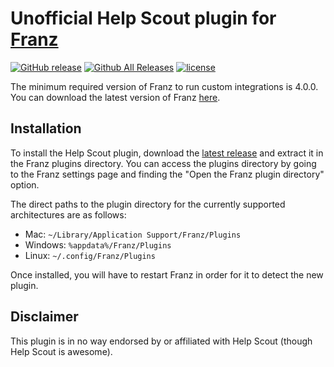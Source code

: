 # Unofficial Help Scout plugin for [Franz](http://meetfranz.com/)

[![GitHub release](https://img.shields.io/github/release/Section214/franz-help-scout.svg)](https://github.com/Section214/franz-help-scout/releases/latest)
[![Github All Releases](https://img.shields.io/github/downloads/Section214/franz-help-scout/total.svg)](https://github.com/Section214/franz-help-scout/releases/latest)
[![license](https://img.shields.io/github/license/Section214/franz-help-scout.svg)](https://github.com/Section214/franz-help-scout/blob/master/LICENSE)

The minimum required version of Franz to run custom integrations is 4.0.0. You can download the latest version of Franz [here](http://meetfranz.com/#download).

## Installation

To install the Help Scout plugin, download the [latest release](https://github.com/Section214/franz-help-scout/releases/latest) and extract it in the Franz plugins directory. You can access the plugins directory by going to the Franz settings page and finding the "Open the Franz plugin directory" option.

The direct paths to the plugin directory for the currently supported architectures are as follows:

 * Mac: `~/Library/Application Support/Franz/Plugins`
 * Windows: `%appdata%/Franz/Plugins`
 * Linux: `~/.config/Franz/Plugins`

Once installed, you will have to restart Franz in order for it to detect the new plugin.

## Disclaimer

This plugin is in no way endorsed by or affiliated with Help Scout (though Help Scout is awesome).
